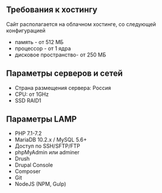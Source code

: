 ## Требования к хостингу
Сайт располагается на облачном хостинге, со следующей конфигурацией
* память - от 512 МБ
* процессор - от 1 ядра
* дисковое пространство- от 250 МБ

## Параметры серверов и сетей
* Страна размещения сервера: Россия
* CPU: от 1GHz
* SSD RAID1

## Параметры LAMP
* PHP 7.1-7.2	 	 	 	 
* MariaDB 10.2.x / MySQL 5.6+	 
* Доступ по SSH/SFTP/FTP	 	 	 	 
* phpMyAdmin или adminer	 	 	 	 
* Drush
* Drupal Console	 	 	 	 
* Composer	 	 	 	 
* Git	 	 	 	 
* NodeJS (NPM, Gulp)	 	 	 	 
